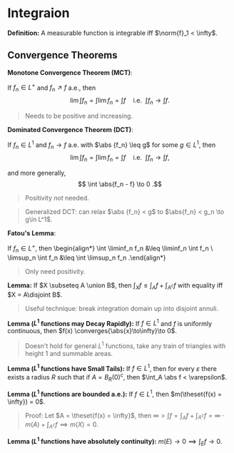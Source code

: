 # Integraion

**Definition:**
A measurable function is integrable iff $\norm{f}_1 < \infty$.

## Convergence Theorems

**Monotone Convergence Theorem (MCT)**:

If $f_n \in L^+$ and $f_n \nearrow f$ a.e., then
$$
\lim \int f_n
= \int \lim f_n = \int f
\quad \text{i.e.}~~ \int f_n \to \int f
.$$

> Needs to be positive and increasing.

**Dominated Convergence Theorem (DCT)**:

If $f_n \in L^1$ and $f_n \to f$ a.e. with $\abs {f_n} \leq g$ for some $g\in L^1$, then
$$
\lim \int f_n = \int \lim f_n = \int f \quad \text{i.e.}~~ \int f_n \to \int f
,$$

and more generally,
$$
\int \abs{f_n - f} \to 0
.$$

> Positivity *not* needed.

> Generalized DCT: can relax $\abs {f_n} < g$ to $\abs{f_n} < g_n \to g\in L^1$.

**Fatou's Lemma**:

If $f_n \in L^+$, then
\begin{align*}
\int \liminf_n f_n &\leq \liminf_n \int f_n \\
\limsup_n \int f_n &\leq \int \limsup_n f_n
.\end{align*}

> Only need positivity.

**Lemma:**
If $X \subseteq A \union B$, then $\int_X f \leq \int_A f + \int_{A^c} f$ with equality iff $X = A\disjoint B$.

> Useful technique: break integration domain up into disjoint annuli.

**Lemma ($L^1$ functions may Decay Rapidly):**
If $f \in L^1$ and $f$ is uniformly continuous, then $f(x) \converges{\abs{x}\to\infty}\to 0$.

> Doesn't hold for general $L^1$ functions, take any train of triangles with height 1 and summable areas.

**Lemma ($L^1$ functions have Small Tails):**
If $f\in L^1$, then for every $\varepsilon$ there exists a radius $R$ such that if $A = B_R(0)^c$, then $\int_A \abs f < \varepsilon$. 

**Lemma ($L^1$ functions are bounded a.e.):**
If $f\in L^1$, then $m(\theset{f(x) = \infty}) = 0$.

> Proof:
> Let $A = \theset{f(x) = \infty}$, then $\infty > \int f = \int_A f + \int_{A^c} f = \infty \cdot m(A) + \int_{A^c} f \implies m(X) =0$.

**Lemma ($L^1$ functions have absolutely continuity):**
$m(E) \to 0 \implies \int_E f \to 0$.

